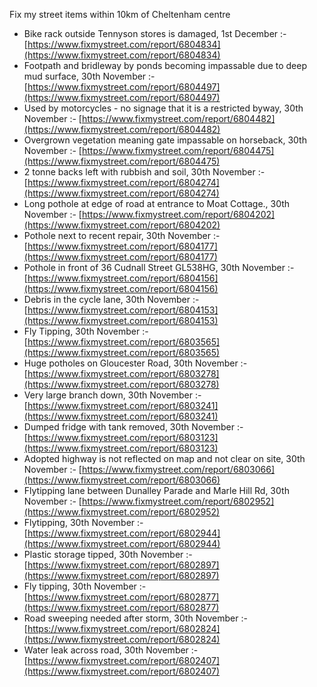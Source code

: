Fix my street items within 10km of Cheltenham centre

<!-- fix_marker starts -->

- Bike rack outside Tennyson stores is damaged, 1st December :- [https://www.fixmystreet.com/report/6804834](https://www.fixmystreet.com/report/6804834)
- Footpath and bridleway by ponds becoming impassable due to deep mud surface, 30th November :- [https://www.fixmystreet.com/report/6804497](https://www.fixmystreet.com/report/6804497)
- Used by motorcycles - no signage that it is a restricted byway, 30th November :- [https://www.fixmystreet.com/report/6804482](https://www.fixmystreet.com/report/6804482)
- Overgrown vegetation meaning gate impassable on horseback, 30th November :- [https://www.fixmystreet.com/report/6804475](https://www.fixmystreet.com/report/6804475)
- 2 tonne backs left with rubbish and soil, 30th November :- [https://www.fixmystreet.com/report/6804274](https://www.fixmystreet.com/report/6804274)
- Long pothole at edge of road at entrance to Moat Cottage., 30th November :- [https://www.fixmystreet.com/report/6804202](https://www.fixmystreet.com/report/6804202)
- Pothole next to recent repair, 30th November :- [https://www.fixmystreet.com/report/6804177](https://www.fixmystreet.com/report/6804177)
- Pothole in front of 36 Cudnall Street GL538HG, 30th November :- [https://www.fixmystreet.com/report/6804156](https://www.fixmystreet.com/report/6804156)
- Debris in the cycle lane, 30th November :- [https://www.fixmystreet.com/report/6804153](https://www.fixmystreet.com/report/6804153)
- Fly Tipping, 30th November :- [https://www.fixmystreet.com/report/6803565](https://www.fixmystreet.com/report/6803565)
- Huge potholes on Gloucester Road, 30th November :- [https://www.fixmystreet.com/report/6803278](https://www.fixmystreet.com/report/6803278)
- Very large branch down, 30th November :- [https://www.fixmystreet.com/report/6803241](https://www.fixmystreet.com/report/6803241)
- Dumped fridge with tank removed, 30th November :- [https://www.fixmystreet.com/report/6803123](https://www.fixmystreet.com/report/6803123)
- Adopted highway is not reflected on map and not clear on site, 30th November :- [https://www.fixmystreet.com/report/6803066](https://www.fixmystreet.com/report/6803066)
- Flytipping lane between Dunalley Parade and Marle Hill Rd, 30th November :- [https://www.fixmystreet.com/report/6802952](https://www.fixmystreet.com/report/6802952)
- Flytipping, 30th November :- [https://www.fixmystreet.com/report/6802944](https://www.fixmystreet.com/report/6802944)
- Plastic storage tipped, 30th November :- [https://www.fixmystreet.com/report/6802897](https://www.fixmystreet.com/report/6802897)
- Fly tipping, 30th November :- [https://www.fixmystreet.com/report/6802877](https://www.fixmystreet.com/report/6802877)
- Road sweeping needed after storm, 30th November :- [https://www.fixmystreet.com/report/6802824](https://www.fixmystreet.com/report/6802824)
- Water leak across road, 30th November :- [https://www.fixmystreet.com/report/6802407](https://www.fixmystreet.com/report/6802407)

<!-- fix_marker ends -->